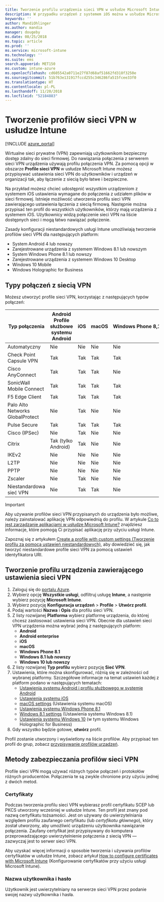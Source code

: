 ```yaml
---
title: Tworzenie profilu urządzenia sieci VPN w usłudze Microsoft Intune na platformie Azure | Microsoft Docs
description: W przypadku urządzeń z systemem iOS można w usłudze Microsoft Intune wyświetlić typy połączenia wirtualnej sieci prywatnej (VPN), utworzyć profil urządzenia sieci VPN w witrynie Azure Portal i wyświetlić opcje zabezpieczania profilu sieci VPN za pomocą certyfikatów, czyli nazwę użytkownika i hasło.
keywords: ''
author: MandiOhlinger
ms.author: mandia
manager: dougeby
ms.date: 08/25/2018
ms.topic: article
ms.prod: ''
ms.service: microsoft-intune
ms.technology: ''
ms.suite: ems
search.appverid: MET150
ms.custom: intune-azure
ms.openlocfilehash: cd605542a0711e27f87d68af51662fd318f3250e
ms.sourcegitcommit: 51b763e131917fccd255c346286fa515fcee33f0
ms.translationtype: HT
ms.contentlocale: pl-PL
ms.lasthandoff: 11/20/2018
ms.locfileid: "52184883"
---
```

# <a name="create-vpn-profiles-in-intune"></a>Tworzenie profilów sieci VPN w usłudze Intune

[!INCLUDE [azure_portal](./includes/azure_portal.md)]

Wirtualne sieci prywatne (VPN) zapewniają użytkownikom bezpieczny dostęp zdalny do sieci firmowej. Do nawiązania połączenia z serwerem sieci VPN urządzenia używają profilu połączenia VPN. Za pomocą opcji w obszarze **Profile sieci VPN** w usłudze Microsoft Intune możesz przypisywać ustawienia sieci VPN do użytkowników i urządzeń w organizacji tak, aby łączenie z siecią było łatwe i bezpieczne.

Na przykład możesz chcieć udostępnić wszystkim urządzeniom z systemem iOS ustawienia wymagane do połączenia z udziałem plików w sieci firmowej. Istnieje możliwość utworzenia profilu sieci VPN zawierającego ustawienia łączenia z siecią firmową. Następnie można przypisać ten profil do wszystkich użytkowników, którzy mają urządzenia z systemem iOS. Użytkownicy widzą połączenie sieci VPN na liście dostępnych sieci i mogą łatwo nawiązać połączenie.

Zasady konfiguracji niestandardowych usługi Intune umożliwiają tworzenie profilów sieci VPN dla następujących platform:

* System Android 4 lub nowszy
* Zarejestrowane urządzenia z systemem Windows 8.1 lub nowszym
* System Windows Phone 8.1 lub nowszy
* Zarejestrowane urządzenia z systemem Windows 10 Desktop
* Windows 10 Mobile
* Windows Holographic for Business

## <a name="vpn-connection-types"></a>Typy połączeń z siecią VPN

Możesz utworzyć profile sieci VPN, korzystając z następujących typów połączeń:

|Typ połączenia|Android<br>Profile służbowe systemu Android|iOS|macOS|Windows Phone 8,1|Windows 8.1|Windows 10|
|-|-|-|-|-|-|-|
|Automatyczny|Nie|Nie|Nie|Nie|Nie|Tak|
|Check Point Capsule VPN|Tak|Tak|Tak|Tak|Tak|Tak|
|Cisco AnyConnect|Tak|Tak|Tak|Nie|Nie|Nie|
|SonicWall Mobile Connect|Tak|Tak|Tak|Tak|Tak|Tak|
|F5 Edge Client|Tak|Tak|Tak|Tak|Tak|Tak|
|Palo Alto Networks GlobalProtect|Nie|Tak|Nie|Nie|Nie|Tak|
|Pulse Secure|Tak|Tak|Tak|Tak|Tak|Tak|
|Cisco (IPSec)|Nie|Tak|Nie|Nie|Nie|Nie|
|Citrix|Tak (tylko Android)|Tak|Nie|Nie|Nie|Tak|
|IKEv2|Nie|Nie|Nie|Nie|Nie|Tak|
|L2TP|Nie|Nie|Nie|Nie|Nie|Tak|
|PPTP|Nie|Nie|Nie|Nie|Nie|Tak|
|Zscaler|Nie|Tak|Nie|Nie|Nie|Nie|
|Niestandardowa sieć VPN|Nie|Tak|Tak|Nie|Nie|Nie|

> [!IMPORTANT]
> Aby używanie profilów sieci VPN przypisanych do urządzenia było możliwe, należy zainstalować aplikację VPN odpowiednią do profilu. W artykule [Co to jest zarządzanie aplikacjami w usłudze Microsoft Intune?](app-management.md) znajdziesz informacje, które pomogą Ci przypisać aplikację przy użyciu usługi Intune.  

Zapoznaj się z artykułem [Create a profile with custom settings (Tworzenie profilu za pomocą ustawień niestandardowych)](custom-settings-configure.md), aby dowiedzieć się, jak tworzyć niestandardowe profile sieci VPN za pomocą ustawień identyfikatora URI.

## <a name="create-a-device-profile-containing-vpn-settings"></a>Tworzenie profilu urządzenia zawierającego ustawienia sieci VPN

1. Zaloguj się do [portalu Azure](https://portal.azure.com).
2. Wybierz opcję **Wszystkie usługi**, odfiltruj usługę **Intune**, a następnie wybierz pozycję **Microsoft Intune**.
3. Wybierz pozycję **Konfiguracja urządzeń** > **Profile** > **Utwórz profil**.
4. Podaj wartości **Nazwa** i **Opis** dla profilu sieci VPN.
5. Z listy rozwijanej **Platforma** wybierz platformę urządzenia, do której chcesz zastosować ustawienia sieci VPN. Obecnie dla ustawień sieci VPN urządzenia można wybrać jedną z następujących platform:
   - **Android**
   - **Android enterprise**
   - **iOS**
   - **macOS**
   - **Windows Phone 8.1**
   - **Windows 8.1 lub nowszy**
   - **Windows 10 lub nowszy**
6. Z listy rozwijanej **Typ profilu** wybierz pozycję **Sieć VPN**.
7. Ustawienia, które można skonfigurować, różnią się w zależności od wybranej platformy. Szczegółowe informacje na temat ustawień każdej z platform podano w następujących tematach:
   - [Ustawienia systemu Android i profilu służbowego w systemie Android](vpn-settings-android.md)
   - [Ustawienia systemu iOS](vpn-settings-ios.md)
   - [macOS settings](vpn-settings-macos.md) (Ustawienia systemu macOS)
   - [Ustawienia systemu Windows Phone 8.1](vpn-settings-windows-phone-8-1.md)
   - [Windows 8.1 settings](vpn-settings-windows-8-1.md) (Ustawienia systemu Windows 8.1)
   - [Ustawienia systemu Windows 10](vpn-settings-windows-10.md) (w tym systemu Windows Holographic for Business)
8. Gdy wszystko będzie gotowe, **utwórz** profil.

Profil zostanie utworzony i wyświetlony na liście profilów. Aby przypisać ten profil do grup, zobacz [przypisywanie profilów urządzeń](device-profile-assign.md).

## <a name="methods-of-securing-vpn-profiles"></a>Metody zabezpieczania profilów sieci VPN

Profile sieci VPN mogą używać różnych typów połączeń i protokołów różnych producentów. Połączenia te są zwykle chronione przy użyciu jednej z dwóch metod.

### <a name="certificates"></a>Certyfikaty

Podczas tworzenia profilu sieci VPN wybierasz profil certyfikatu SCEP lub PKCS utworzony wcześniej w usłudze Intune. Ten profil jest znany pod nazwą certyfikatu tożsamości. Jest on używany do uwierzytelniania względem profilu zaufanego certyfikatu (lub *certyfikatu głównego*), który został utworzony, aby umożliwić urządzeniu użytkownika nawiązanie połączenia. Zaufany certyfikat jest przypisywany do komputera przeprowadzającego uwierzytelnienie połączenia z siecią VPN — zazwyczaj jest to serwer sieci VPN.

Aby uzyskać więcej informacji o sposobie tworzenia i używania profilów certyfikatów w usłudze Intune, zobacz artykuł [How to configure certificates with Microsoft Intune](certificates-configure.md) (Konfigurowanie certyfikatów przy użyciu usługi Microsoft Intune).

### <a name="user-name-and-password"></a>Nazwa użytkownika i hasło

Użytkownik jest uwierzytelniany na serwerze sieci VPN przez podanie swojej nazwy użytkownika i hasła.
